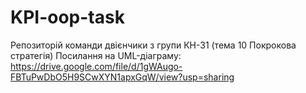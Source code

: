 # KPI-oop-task
Репозиторій команди двієнчики з групи КН-31 (тема 10 Покрокова стратегія)
Посилання на UML-діаграму: https://drive.google.com/file/d/1gWAugo-FBTuPwDbO5H9SCwXYN1apxGqW/view?usp=sharing
